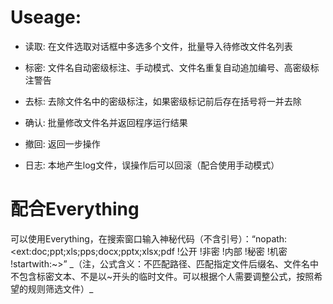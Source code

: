 # Useage:

- 读取: 在文件选取对话框中多选多个文件，批量导入待修改文件名列表
- 标密: 文件名自动密级标注、手动模式、文件名重复自动追加编号、高密级标注警告
- 去标: 去除文件名中的密级标注，如果密级标记前后存在括号将一并去除
- 确认: 批量修改文件名并返回程序运行结果
- 撤回: 返回一步操作

- 日志: 本地产生log文件，误操作后可以回滚（配合使用手动模式）

# 配合Everything
可以使用Everything，在搜索窗口输入神秘代码（不含引号）：“nopath:<ext:doc;ppt;xls;pps;docx;pptx;xlsx;pdf !公开 !非密 !内部 !秘密 !机密 !startwith:~>”
_（注，公式含义：不匹配路径、匹配指定文件后缀名、文件名中不包含标密文本、不是以~开头的临时文件。可以根据个人需要调整公式，按照希望的规则筛选文件）_

